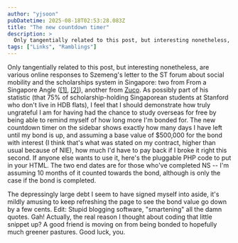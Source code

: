```yaml
---
author: "yjsoon"
pubDatetime: 2025-08-18T02:53:28.083Z
title: "The new countdown timer"
description: >
  Only tangentially related to this post, but interesting nonetheless, are various online responses to Szemeng's letter to the ST forum about social mob...
tags: ["Links", "Ramblings"]
---
```






Only tangentially related to this post, but interesting nonetheless, are various online responses to Szemeng's letter to the ST forum about social mobility and the scholarships system in Singapore: two from From a Singapore Angle ([\[1\]](http://singaporeangle.blogspot.com/2005/06/just-who-are-beneficiaries-of-academic.html), [\[2\]](http://singaporeangle.blogspot.com/2005/07/singapores-scholarship-system-study-by.html)), another from [Zuco](http://blog.gerek.org/2005/07/wealth-poverty-and-scholarship.php). As possibly part of his statistic (that 75% of scholarship-holding Singaporean students at Stanford who don't live in HDB flats), I feel that I should demonstrate how truly ungrateful I am for having had the chance to study overseas for free by being able to remind myself of how long more I'm bonded for. The new countdown timer on the sidebar shows exactly how many days I have left until my bond is up, and assuming a base value of $500,000 for the bond with interest (I think that's what was stated on my contract, higher than usual because of NIE), how much I'd have to pay back if I broke it right this second. If anyone else wants to use it, here's the pluggable PHP code to put in your HTML. The two end dates are for those who've completed NS -- I'm assuming 10 months of it counted towards the bond, although is only the case if the bond is completed.

<?php
$end\_date\_break = "20 June 2011 00:01";
$end\_date\_endure = "20 August 2010 00:01";
$start\_date = "20 June 2005 00:01";
$bond = 500000;

$seconds = strtotime($end\_date\_endure) - strtotime("now");
$hours = $seconds / 3600;
$days = floor($hours / 24);
echo $days . " days and \\$";
$total = strtotime($end\_date\_break) - strtotime($start\_date);
$seconds2 = strtotime($end\_date\_break) - strtotime("now");
$remaining = $seconds2 / $total \* $bond;
echo number\_format($remaining, 2, '.', ',') . " away from freedom\\n";
?>

The depressingly large debt I seem to have signed myself into aside, it's mildly amusing to keep refreshing the page to see the bond value go down by a few cents. Edit: Stupid blogging software, "smartening" all the damn quotes. Gah! Actually, the real reason I thought about coding that little snippet up? A good friend is moving on from being bonded to hopefully much greener pastures. Good luck, you.